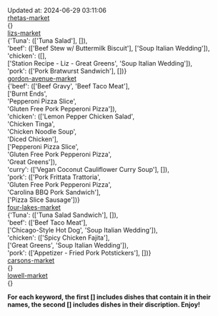 Updated at: 2024-06-29 03:11:06  
[rhetas-market](https://wisc-housingdining.nutrislice.com/menu/rhetas-market/lunch/2024-06-29)  
{}  
[lizs-market](https://wisc-housingdining.nutrislice.com/menu/lizs-market/lunch/2024-06-29)  
{'Tuna': (['Tuna Salad'], []),  
 'beef': (['Beef Stew w/ Buttermilk Biscuit'], ['Soup Italian Wedding']),  
 'chicken': ([],  
             ['Station Recipe - Liz - Great Greens', 'Soup Italian Wedding']),  
 'pork': (['Pork Bratwurst Sandwich'], [])}  
[gordon-avenue-market](https://wisc-housingdining.nutrislice.com/menu/gordon-avenue-market/lunch/2024-06-29)  
{'beef': (['Beef Gravy', 'Beef Taco Meat'],  
          ['Burnt Ends',  
           'Pepperoni Pizza Slice',  
           'Gluten Free Pork Pepperoni Pizza']),  
 'chicken': (['Lemon Pepper Chicken Salad',  
              'Chicken Tinga',  
              'Chicken Noodle Soup',  
              'Diced Chicken'],  
             ['Pepperoni Pizza Slice',  
              'Gluten Free Pork Pepperoni Pizza',  
              'Great Greens']),  
 'curry': (['Vegan Coconut Cauliflower Curry Soup'], []),  
 'pork': (['Pork Frittata Trattoria',  
           'Gluten Free Pork Pepperoni Pizza',  
           'Carolina BBQ Pork Sandwich'],  
          ['Pizza Slice Sausage'])}  
[four-lakes-market](https://wisc-housingdining.nutrislice.com/menu/four-lakes-market/lunch/2024-06-29)  
{'Tuna': (['Tuna Salad Sandwich'], []),  
 'beef': (['Beef Taco Meat'],  
          ['Chicago-Style Hot Dog', 'Soup Italian Wedding']),  
 'chicken': (['Spicy Chicken Fajita'],  
             ['Great Greens', 'Soup Italian Wedding']),  
 'pork': (['Appetizer -  Fried Pork Potstickers'], [])}  
[carsons-market](https://wisc-housingdining.nutrislice.com/menu/carsons-market/lunch/2024-06-29)  
{}  
[lowell-market](https://wisc-housingdining.nutrislice.com/menu/lowell-market/lunch/2024-06-29)  
{}  
  
**For each keyword, the first [] includes dishes that contain it in their names, the second [] includes dishes in their discription. Enjoy!**  
